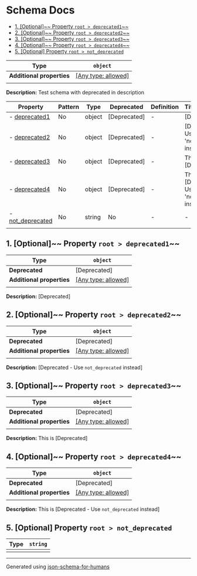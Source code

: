 # Schema Docs

- [1. [Optional]~~ Property `root > deprecated1`~~](#deprecated1)
- [2. [Optional]~~ Property `root > deprecated2`~~](#deprecated2)
- [3. [Optional]~~ Property `root > deprecated3`~~](#deprecated3)
- [4. [Optional]~~ Property `root > deprecated4`~~](#deprecated4)
- [5. [Optional] Property `root > not_deprecated`](#not_deprecated)

| Type                      | `object`                                                                  |
| ------------------------- | ------------------------------------------------------------------------- |
| **Additional properties** | [[Any type: allowed]](# "Additional Properties of any type are allowed.") |
|                           |                                                                           |

**Description:** Test schema with deprecated in description

| Property                             | Pattern | Type   | Deprecated   | Definition | Title/Description                                   |
| ------------------------------------ | ------- | ------ | ------------ | ---------- | --------------------------------------------------- |
| - [deprecated1](#deprecated1 )       | No      | object | [Deprecated] | -          | [Deprecated]                                        |
| - [deprecated2](#deprecated2 )       | No      | object | [Deprecated] | -          | [Deprecated - Use 'not_deprecated' instead]         |
| - [deprecated3](#deprecated3 )       | No      | object | [Deprecated] | -          | This is [Deprecated]                                |
| - [deprecated4](#deprecated4 )       | No      | object | [Deprecated] | -          | This is [Deprecated - Use 'not_deprecated' instead] |
| - [not_deprecated](#not_deprecated ) | No      | string | No           | -          | -                                                   |
|                                      |         |        |              |            |                                                     |

## <a name="deprecated1"></a>1. [Optional]~~ Property `root > deprecated1`~~

| Type                      | `object`                                                                  |
| ------------------------- | ------------------------------------------------------------------------- |
| **Deprecated**            | [Deprecated]                                                              |
| **Additional properties** | [[Any type: allowed]](# "Additional Properties of any type are allowed.") |
|                           |                                                                           |

**Description:** [Deprecated]

## <a name="deprecated2"></a>2. [Optional]~~ Property `root > deprecated2`~~

| Type                      | `object`                                                                  |
| ------------------------- | ------------------------------------------------------------------------- |
| **Deprecated**            | [Deprecated]                                                              |
| **Additional properties** | [[Any type: allowed]](# "Additional Properties of any type are allowed.") |
|                           |                                                                           |

**Description:** [Deprecated - Use `not_deprecated` instead]

## <a name="deprecated3"></a>3. [Optional]~~ Property `root > deprecated3`~~

| Type                      | `object`                                                                  |
| ------------------------- | ------------------------------------------------------------------------- |
| **Deprecated**            | [Deprecated]                                                              |
| **Additional properties** | [[Any type: allowed]](# "Additional Properties of any type are allowed.") |
|                           |                                                                           |

**Description:** This is [Deprecated]

## <a name="deprecated4"></a>4. [Optional]~~ Property `root > deprecated4`~~

| Type                      | `object`                                                                  |
| ------------------------- | ------------------------------------------------------------------------- |
| **Deprecated**            | [Deprecated]                                                              |
| **Additional properties** | [[Any type: allowed]](# "Additional Properties of any type are allowed.") |
|                           |                                                                           |

**Description:** This is [Deprecated - Use `not_deprecated` instead]

## <a name="not_deprecated"></a>5. [Optional] Property `root > not_deprecated`

| Type | `string` |
| ---- | -------- |
|      |          |

----------------------------------------------------------------------------------------------------------------------------
Generated using [json-schema-for-humans](https://github.com/coveooss/json-schema-for-humans)